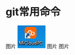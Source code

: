 # git常用命令

图片
![git常用命令](https://github.com/YaJunCui/notes/blob/master/images/20161220092735.png)
图片
图片